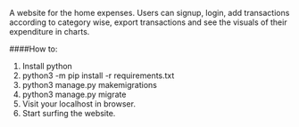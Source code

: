 A website for the home expenses.
Users can signup, login, add transactions according to category wise, export transactions and see the visuals of their expenditure in charts.

####How to:
1. Install python
2. python3 -m pip install -r requirements.txt
3. python3 manage.py makemigrations
4. python3 manage.py migrate
5. Visit your localhost in browser.
6. Start surfing the website.
